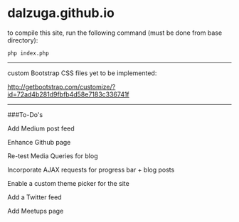 # dalzuga.github.io

to compile this site, run the following command (must be done from base directory):

`php index.php`

-------------

custom Bootstrap CSS files yet to be implemented:

http://getbootstrap.com/customize/?id=72ad4b281d9fbfb4d58e7183c336741f

-------------
###To-Do's

Add Medium post feed

Enhance Github page

Re-test Media Queries for blog

Incorporate AJAX requests for progress bar + blog posts

Enable a custom theme picker for the site

Add a Twitter feed

Add Meetups page
